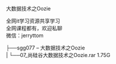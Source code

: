 大数据技术之Oozie

全网it学习资源共享学习<br>全网课程都有，欢迎私聊<br>微信：jerryttom<br>

├──sgg077 – 大数据技术之Oozie<br> | └──07_尚硅谷大数据技术之Oozie.rar 1.75G